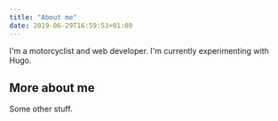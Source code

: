 ```yaml
---
title: "About me"
date: 2019-06-29T16:59:53+01:00
---
```


I'm a motorcyclist and web developer. I'm currently experimenting with Hugo.

## More about me

Some other stuff.